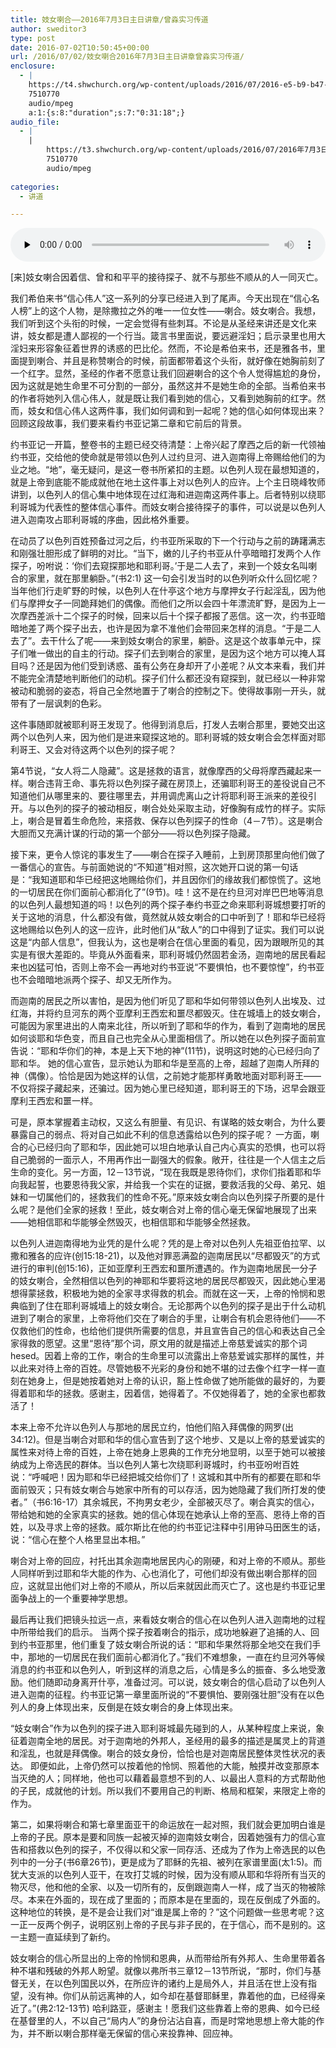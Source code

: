 ```yaml
---
title: 妓女喇合——2016年7月3日主日讲章/曾淼实习传道
author: sweditor3
type: post
date: 2016-07-02T10:50:45+00:00
url: /2016/07/02/妓女喇合2016年7月3日主日讲章曾淼实习传道/
enclosure:
  - |
    https://t4.shwchurch.org/wp-content/uploads/2016/07/2016-e5-b9-b47-e6-9c-883-e6-97-a5-e8-ae-b2-e9-81-93-e5-bd-95-e9-9f-b3.mp3
    7510770
    audio/mpeg
    a:1:{s:8:"duration";s:7:"0:31:18";}
audio_file:
  - |
    |
        https://t3.shwchurch.org/wp-content/uploads/2016/07/2016年7月3日讲道录音.mp3
        7510770
        audio/mpeg
        
categories:
  - 讲道

---
```

<audio class="wp-audio-shortcode" id="audio-14022-606" preload="none" style="width: 100%;" controls="controls"><source type="audio/mpeg" src="http://t5.shwchurch.org/wp-content/uploads/2016/07/2016-e5-b9-b47-e6-9c-883-e6-97-a5-e8-ae-b2-e9-81-93-e5-bd-95-e9-9f-b3.mp3?_=606" /><http://t5.shwchurch.org/wp-content/uploads/2016/07/2016-e5-b9-b47-e6-9c-883-e6-97-a5-e8-ae-b2-e9-81-93-e5-bd-95-e9-9f-b3.mp3></audio> 

[来]妓女喇合因着信、曾和和平平的接待探子、就不与那些不顺从的人一同灭亡。

我们希伯来书“信心伟人”这一系列的分享已经进入到了尾声。今天出现在“信心名人榜”上的这个人物，是除撒拉之外的唯一一位女性——喇合。妓女喇合。我想，我们听到这个头衔的时候，一定会觉得有些刺耳。不论是从圣经来讲还是文化来讲，妓女都是遭人鄙视的一个行当。箴言书里面说，要远避淫妇；启示录里也用大淫妇来形容象征着世界的诱惑的巴比伦。然而，不论是希伯来书，还是雅各书，里面提到喇合、并且是称赞喇合的时候，前面都带着这个头衔，就好像在她胸前刻了一个红字。显然，圣经的作者不愿意让我们回避喇合的这个令人觉得尴尬的身份，因为这就是她生命里不可分割的一部分，虽然这并不是她生命的全部。当希伯来书的作者将她列入信心伟人，就是既让我们看到她的信心，又看到她胸前的红字。然而，妓女和信心伟人这两件事，我们如何调和到一起呢？她的信心如何体现出来？回顾这段故事，我们要来看约书亚记第二章和它前后的背景。

约书亚记一开篇，整卷书的主题已经交待清楚：上帝兴起了摩西之后的新一代领袖约书亚，交给他的使命就是带领以色列人过约旦河、进入迦南得上帝赐给他们的为业之地。“地”，毫无疑问，是这一卷书所紧扣的主题。以色列人现在最想知道的，就是上帝到底能不能成就他在地土这件事上对以色列人的应许。上个主日晓峰牧师讲到，以色列人的信心集中地体现在过红海和进迦南这两件事上。后者特别以绕耶利哥城为代表性的整体信心事件。而妓女喇合接待探子的事件，可以说是以色列人进入迦南攻占耶利哥城的序曲，因此格外重要。

在动员了以色列百姓预备过河之后，约书亚所采取的下一个行动与之前的踌躇满志和刚强壮胆形成了鲜明的对比。“当下，嫩的儿子约书亚从什亭暗暗打发两个人作探子，吩咐说：‘你们去窥探那地和耶利哥。’于是二人去了，来到一个妓女名叫喇合的家里，就在那里躺卧。”(书2:1) 这一句会引发当时的以色列听众什么回忆呢？当年他们行走旷野的时候，以色列人在什亭这个地方与摩押女子行起淫乱，因为他们与摩押女子一同跪拜她们的偶像。而他们之所以会四十年漂流旷野，是因为上一次摩西差派十二个探子的时候，回来以后十个探子都报了恶信。这一次，约书亚暗暗地差了两个探子出去，也许是因为拿不准他们会带回来怎样的消息。“于是二人去了”。去干什么了呢——来到妓女喇合的家里，躺卧。这是这个故事单元中，探子们唯一做出的自主的行动。探子们去到喇合的家里，是因为这个地方可以掩人耳目吗？还是因为他们受到诱惑、虽有公务在身却开了小差呢？从文本来看，我们并不能完全清楚地判断他们的动机。探子们什么都还没有窥探到，就已经以一种非常被动和脆弱的姿态，将自己全然地置于了喇合的控制之下。使得故事刚一开头，就带有了一层讽刺的色彩。

这件事随即就被耶利哥王发现了。他得到消息后，打发人去喇合那里，要她交出这两个以色列人来，因为他们是进来窥探这地的。耶利哥城的妓女喇合会怎样面对耶利哥王、又会对待这两个以色列的探子呢？

第4节说，“女人将二人隐藏”。这是拯救的语言，就像摩西的父母将摩西藏起来一样。喇合违背王命、事先将以色列探子藏在房顶上，还骗耶利哥王的差役说自己不知道他们从哪里来的、要往哪里去，并用调虎离山之计将耶利哥王派来的差役引开。与以色列的探子的被动相反，喇合处处采取主动，好像胸有成竹的样子。实际上，喇合是冒着生命危险，来搭救、保存以色列探子的性命（4－7节）。这是喇合大胆而又充满计谋的行动的第一个部分——将以色列探子隐藏。

接下来，更令人惊诧的事发生了——喇合在探子入睡前，上到房顶那里向他们做了一番信心的宣告。与前面她说的“不知道”相对照，这次她开口说的第一句话是：“我知道耶和华已经把这地赐给你们，并且因你们的缘故我们都惊慌了。这地的一切居民在你们面前心都消化了”(9节)。哇！这不是在约旦河对岸巴巴地等消息的以色列人最想知道的吗！以色列的两个探子奉约书亚之命来耶利哥城想要打听的关于这地的消息，什么都没有做，竟然就从妓女喇合的口中听到了！耶和华已经将这地赐给以色列人的这一应许，此时他们从“敌人”的口中得到了证实。我们可以说这是“内部人信息”，但我认为，这也是喇合在信心里面的看见，因为跟眼所见的其实是有很大差距的。毕竟从外面看来，耶利哥城仍然固若金汤，迦南地的居民看起来也凶猛可怕，否则上帝不会一再地对约书亚说“不要惧怕，也不要惊惶”，约书亚也不会暗暗地派两个探子、却又无所作为。

而迦南的居民之所以害怕，是因为他们听见了耶和华如何带领以色列人出埃及、过红海，并将约旦河东的两个亚摩利王西宏和噩尽都毁灭。住在城墙上的妓女喇合，可能因为家里进出的人南来北往，所以听到了耶和华的作为，看到了迦南地的居民如何谈耶和华色变，而且自己也完全从心里面相信了。所以她在以色列探子面前宣告说：“耶和华你们的神，本是上天下地的神”(11节)，说明这时她的心已经归向了耶和华。 她的信心宣告，显示她认为耶和华是至高的上帝，超越了迦南人所拜的神（偶像）。恰恰是因为她这样的认信，之前她才能那样勇敢地面对耶利哥王——不仅将探子藏起来，还骗过。因为她心里已经知道，耶利哥王的下场，迟早会跟亚摩利王西宏和噩一样。

可是，原本掌握着主动权，又这么有胆量、有见识、有谋略的妓女喇合，为什么要暴露自己的弱点、将对自己如此不利的信息透露给以色列的探子呢？ 一方面，喇合的心已经归向了耶和华，因此她可以坦白地承认自己内心真实的恐惧，也可以将自己脆弱的一面示人，不用再作出一副强大的假象。敞开，往往是一个人信主之后生命的变化。另一方面，12－13节说，“现在我既是恩待你们，求你们指着耶和华向我起誓，也要恩待我父家，并给我一个实在的证据，要救活我的父母、弟兄、姐妹和一切属他们的，拯救我们的性命不死。”原来妓女喇合向以色列探子所要的是什么呢？是他们全家的拯救！至此，妓女喇合对上帝的信心毫无保留地展现了出来——她相信耶和华能够全然毁灭，也相信耶和华能够全然拯救。

以色列人进迦南得地为业凭的是什么呢？凭的是上帝对以色列人先祖亚伯拉罕、以撒和雅各的应许(创15:18-21)，以及他对罪恶满盈的迦南居民以“尽都毁灭”的方式进行的审判(创15:16)，正如亚摩利王西宏和噩所遭遇的。作为迦南地居民一分子的妓女喇合，全然相信以色列的神耶和华要将这地的居民尽都毁灭，因此她心里渴想得蒙拯救，积极地为她的全家寻求得救的机会。而就在这一天，上帝的怜悯和恩典临到了住在耶利哥城墙上的妓女喇合。无论那两个以色列的探子是出于什么动机进到了喇合的家里，上帝将他们交在了喇合的手里，让喇合有机会恩待他们——不仅救他们的性命，也给他们提供所需要的信息，并且宣告自己的信心和表达自己全家得救的愿望。这里“恩待”那个词，原文用的就是描述上帝慈爱诚实的那个词hesed。因着上帝的工作，喇合的生命里可以流露出上帝慈爱诚实那样的属性，并以此来对待上帝的百姓。尽管她极不光彩的身份和她不堪的过去像个红字一样一直刻在她身上，但是她按着她对上帝的认识，豁上性命做了她所能做的最好的，为要得着耶和华的拯救。感谢主，因着信，她得着了。不仅她得着了，她的全家也都救活了！

本来上帝不允许以色列人与那地的居民立约，怕他们陷入拜偶像的网罗(出34:12)。但是当喇合对耶和华的信心宣告到了这个地步、又是以上帝的慈爱诚实的属性来对待上帝的百姓，上帝在她身上恩典的工作充分地显明，以至于她可以被接纳成为上帝选民的群体。当以色列人第七次绕耶利哥城时，约书亚吩咐百姓说：“呼喊吧！因为耶和华已经把城交给你们了！这城和其中所有的都要在耶和华面前毁灭；只有妓女喇合与她家中所有的可以存活，因为她隐藏了我们所打发的使者。”（书6:16-17）其余城民，不拘男女老少，全部被灭尽了。喇合真实的信心，带给她和她的全家真实的拯救。她的信心体现在她承认上帝的至高、恩待上帝的百姓，以及寻求上帝的拯救。威尔斯比在他的约书亚记注释中引用钟马田医生的话，说：“信心在整个人格里显出本相。”

喇合对上帝的回应，衬托出其余迦南地居民内心的刚硬，和对上帝的不顺从。那些人同样听到过耶和华大能的作为、心也消化了，可他们却没有做出喇合那样的回应，这就显出他们对上帝的不顺从，所以后来就因此而灭亡了。这也是约书亚记里面争战上的一个重要神学思想。

最后再让我们把镜头拉远一点，来看妓女喇合的信心在以色列人进入迦南地的过程中所带给我们的启示。 当两个探子按着喇合的指示，成功地躲避了追捕的人、回到约书亚那里，他们重复了妓女喇合所说的话：“耶和华果然将那全地交在我们手中，那地的一切居民在我们面前心都消化了。”我们不难想象，一直在约旦河外等候消息的约书亚和以色列人，听到这样的消息之后，心情是多么的振奋、多么地受激励。他们随即动身离开什亭，准备过河。可以说，妓女喇合的信心启动了以色列人进入迦南的征程。约书亚记第一章里面所说的“不要惧怕、要刚强壮胆”没有在以色列人的身上体现出来，反倒是在妓女喇合的身上体现出来。

“妓女喇合”作为以色列的探子进入耶利哥城最先碰到的人，从某种程度上来说，象征着迦南全地的居民。对于迦南地的外邦人，圣经用的最多的描述是属灵上的背道和淫乱，也就是拜偶像。喇合的妓女身份，恰恰也是对迦南居民整体灵性状况的表达。 即便如此，上帝仍然可以按着他的怜悯、照着他的大能，触摸并改变那原本当灭绝的人；同样地，他也可以藉着最意想不到的人、以最出人意料的方式帮助他的子民，成就他的计划。所以我们不要用自己的判断、格局和框架，来限定上帝的作为。

第二，如果将喇合和第七章里面亚干的命运放在一起对照，我们就会更加明白谁是上帝的子民。原本是要和同族一起被灭掉的迦南妓女喇合，因着她强有力的信心宣告和搭救以色列的探子，不仅得以和父家一同存活、还成为了作为上帝选民的以色列中的一分子(书6章26节)，更是成为了耶稣的先祖、被列在家谱里面(太1:5)。而犹大支派的以色列人亚干，在攻打艾城的时候，因为没有顺从耶和华将所有当灭的物灭尽，他和他的全家、以及一切所有的，反倒跟迦南人一样，成了当灭的物被除尽。本来在外面的，现在成了里面的；而原本是在里面的，现在反倒成了外面的。这种地位的转换，是不是会让我们对“谁是属上帝的？”这个问题做一些思考呢？这一正一反两个例子，说明区别上帝的子民与非子民的，在于信心，而不是别的。这一主题一直延续到了新约。

妓女喇合的信心所显出的上帝的怜悯和恩典，从而带给所有外邦人、生命里带着各种不堪和残破的外邦人盼望。就像以弗所书三章12－13节所说，“那时，你们与基督无关，在以色列国民以外，在所应许的诸约上是局外人，并且活在世上没有指望，没有神。你们从前远离神的人，如今却在基督耶稣里，靠着他的血，已经得亲近了。”(弗2:12-13节) 哈利路亚，感谢主！愿我们这些靠着上帝的恩典、如今已经在基督里的人，不以自己“局内人”的身份沾沾自喜，而是时常地思想上帝大能的作为，并不断以喇合那样毫无保留的信心来投靠神、回应神。